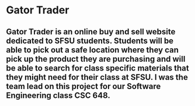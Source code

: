 # Gator Trader

## Gator Trader is an online buy and sell website dedicated to SFSU students. Students will be able to pick out a safe location where they can pick up the product they are purchasing and will be able to search for class specific materials that they might need for their class at SFSU. I was the team lead on this project for our Software Engineering class CSC 648.

